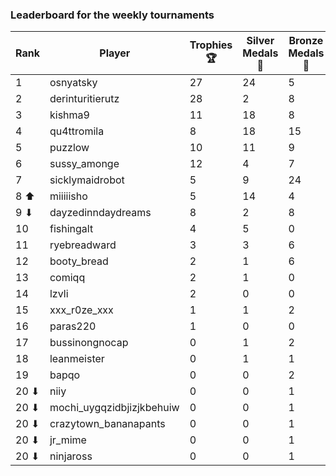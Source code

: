 ### Leaderboard for the weekly tournaments

| Rank  | Player                    | Trophies 🏆 | Silver Medals 🥈 | Bronze Medals 🥉 | Points |
| ----- | ------------------------- | ----------- | ---------------- | ---------------- | ------ |
| 1     | osnyatsky                 | 27          | 24               | 5                | 107.5  |
| 2     | derinturitierutz          | 28          | 2                | 8                | 90.0   |
| 3     | kishma9                   | 11          | 18               | 8                | 55.0   |
| 4     | qu4ttromila               | 8           | 18               | 15               | 49.5   |
| 5     | puzzlow                   | 10          | 11               | 9                | 45.5   |
| 6     | sussy_amonge              | 12          | 4                | 7                | 43.5   |
| 7     | sicklymaidrobot           | 5           | 9                | 24               | 36.0   |
| 8 ⬆  | miiiiisho                 | 5           | 14               | 4                | 31.0   |
| 9 ⬇  | dayzedinndaydreams        | 8           | 2                | 8                | 30.0   |
| 10    | fishingalt                | 4           | 5                | 0                | 17.0   |
| 11    | ryebreadward              | 3           | 3                | 6                | 15.0   |
| 12    | booty_bread               | 2           | 1                | 6                | 10.0   |
| 13    | comiqq                    | 2           | 1                | 0                | 7.0    |
| 14    | lzvli                     | 2           | 0                | 0                | 6.0    |
| 15    | xxx_r0ze_xxx              | 1           | 1                | 2                | 5.0    |
| 16    | paras220                  | 1           | 0                | 0                | 3.0    |
| 17    | bussinongnocap            | 0           | 1                | 2                | 2.0    |
| 18    | leanmeister               | 0           | 1                | 1                | 1.5    |
| 19    | bapqo                     | 0           | 0                | 2                | 1.0    |
| 20 ⬇ | niiy                      | 0           | 0                | 1                | 0.5    |
| 20 ⬇ | mochi_uygqzidbjizjkbehuiw | 0           | 0                | 1                | 0.5    |
| 20 ⬇ | crazytown_bananapants     | 0           | 0                | 1                | 0.5    |
| 20 ⬇ | jr_mime                   | 0           | 0                | 1                | 0.5    |
| 20 ⬇ | ninjaross                 | 0           | 0                | 1                | 0.5    |
